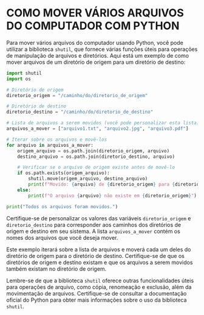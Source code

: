 # COMO MOVER VÁRIOS ARQUIVOS DO COMPUTADOR COM PYTHON
Para mover vários arquivos do computador usando Python, você pode utilizar a biblioteca `shutil`, que fornece várias funções úteis para operações de manipulação de arquivos e diretórios. Aqui está um exemplo de como mover arquivos de um diretório de origem para um diretório de destino:

```python
import shutil
import os

# Diretório de origem
diretorio_origem = "/caminho/do/diretorio_de_origem"

# Diretório de destino
diretorio_destino = "/caminho/do/diretorio_de_destino"

# Lista de arquivos a serem movidos (você pode personalizar esta lista)
arquivos_a_mover = ["arquivo1.txt", "arquivo2.jpg", "arquivo3.pdf"]

# Iterar sobre os arquivos e movê-los
for arquivo in arquivos_a_mover:
    origem_arquivo = os.path.join(diretorio_origem, arquivo)
    destino_arquivo = os.path.join(diretorio_destino, arquivo)

    # Verificar se o arquivo de origem existe antes de movê-lo
    if os.path.exists(origem_arquivo):
        shutil.move(origem_arquivo, destino_arquivo)
        print(f"Movido: {arquivo} de {diretorio_origem} para {diretorio_destino}")
    else:
        print(f"O arquivo {arquivo} não existe em {diretorio_origem}")

print("Todos os arquivos foram movidos.")
```

Certifique-se de personalizar os valores das variáveis `diretorio_origem` e `diretorio_destino` para corresponder aos caminhos dos diretórios de origem e destino em seu sistema. A lista `arquivos_a_mover` contém os nomes dos arquivos que você deseja mover.

Este exemplo iterará sobre a lista de arquivos e moverá cada um deles do diretório de origem para o diretório de destino. Certifique-se de que os diretórios de origem e destino existam e que os arquivos a serem movidos também existam no diretório de origem.

Lembre-se de que a biblioteca `shutil` oferece outras funcionalidades úteis para operações de arquivo, como cópia, renomeação e exclusão, além da movimentação de arquivos. Certifique-se de consultar a documentação oficial do Python para obter mais informações sobre o uso da biblioteca `shutil`.